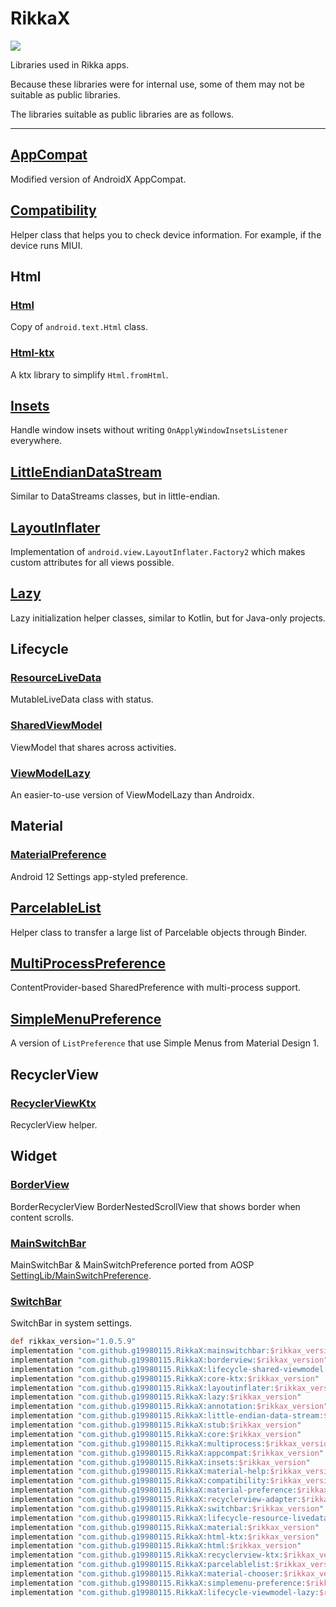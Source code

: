 # RikkaX 

[![](https://jitpack.io/v/g19980115/RikkaX.svg)](https://jitpack.io/#g19980115/RikkaX)

Libraries used in Rikka apps.

Because these libraries were for internal use, some of them may not be suitable as public libraries.

The libraries suitable as public libraries are as follows.

-------------------

## [AppCompat](./appcompat)

Modified version of AndroidX AppCompat.

## [Compatibility](./compatibility)

Helper class that helps you to check device information. For example, if the device runs MIUI.

## Html

### [Html](./html/html)

Copy of `android.text.Html` class.

### [Html-ktx](./html/html-ktx)

A ktx library to simplify `Html.fromHtml`.

## [Insets](./insets)

Handle window insets without writing `OnApplyWindowInsetsListener` everywhere.

## [LittleEndianDataStream](./io/little-endian-data-stream)

Similar to DataStreams classes, but in little-endian.

## [LayoutInflater](./layoutinflater)

Implementation of `android.view.LayoutInflater.Factory2` which makes custom attributes for all views possible.

## [Lazy](./lazy)

Lazy initialization helper classes, similar to Kotlin, but for Java-only projects.

## Lifecycle

### [ResourceLiveData](./lifecycle/lifecycle-resource-livedata)

MutableLiveData class with status.

### [SharedViewModel](./lifecycle/lifecycle-shared-viewmodel)

ViewModel that shares across activities.

### [ViewModelLazy](./lifecycle/lifecycle-viewmodel-lazy)

An easier-to-use version of ViewModelLazy than Androidx.

## Material

### [MaterialPreference](./material/material-preference)

Android 12 Settings app-styled preference.

## [ParcelableList](./parcelablelist)

Helper class to transfer a large list of Parcelable objects through Binder.

## [MultiProcessPreference](./preference/multiprocess)

ContentProvider-based SharedPreference with multi-process support.

## [SimpleMenuPreference](./preference/simplemenu-preference)

A version of `ListPreference` that use Simple Menus from Material Design 1.

## RecyclerView
### [RecyclerViewKtx](./recyclerview/recyclerview-ktx)

RecyclerView helper.

## Widget

### [BorderView](./widget/borderview)

BorderRecyclerView BorderNestedScrollView that shows border when content scrolls.

### [MainSwitchBar](./widget/mainswitchbar)

MainSwitchBar & MainSwitchPreference ported from AOSP [SettingLib/MainSwitchPreference](https://cs.android.com/android/platform/superproject/+/master:frameworks/base/packages/SettingsLib/MainSwitchPreference/).

### [SwitchBar](./widget/switchbar)

SwitchBar in system settings.

```gradle
def rikkax_version="1.0.5.9"
implementation "com.github.g19980115.RikkaX:mainswitchbar:$rikkax_version"
implementation "com.github.g19980115.RikkaX:borderview:$rikkax_version"
implementation "com.github.g19980115.RikkaX:lifecycle-shared-viewmodel:$rikkax_version"
implementation "com.github.g19980115.RikkaX:core-ktx:$rikkax_version"
implementation "com.github.g19980115.RikkaX:layoutinflater:$rikkax_version"
implementation "com.github.g19980115.RikkaX:lazy:$rikkax_version"
implementation "com.github.g19980115.RikkaX:annotation:$rikkax_version"
implementation "com.github.g19980115.RikkaX:little-endian-data-stream:$rikkax_version"
implementation "com.github.g19980115.RikkaX:stub:$rikkax_version"
implementation "com.github.g19980115.RikkaX:core:$rikkax_version"
implementation "com.github.g19980115.RikkaX:multiprocess:$rikkax_version"
implementation "com.github.g19980115.RikkaX:appcompat:$rikkax_version"
implementation "com.github.g19980115.RikkaX:insets:$rikkax_version"
implementation "com.github.g19980115.RikkaX:material-help:$rikkax_version"
implementation "com.github.g19980115.RikkaX:compatibility:$rikkax_version"
implementation "com.github.g19980115.RikkaX:material-preference:$rikkax_version"
implementation "com.github.g19980115.RikkaX:recyclerview-adapter:$rikkax_version"
implementation "com.github.g19980115.RikkaX:switchbar:$rikkax_version"
implementation "com.github.g19980115.RikkaX:lifecycle-resource-livedata:$rikkax_version"
implementation "com.github.g19980115.RikkaX:material:$rikkax_version"
implementation "com.github.g19980115.RikkaX:html-ktx:$rikkax_version"
implementation "com.github.g19980115.RikkaX:html:$rikkax_version"
implementation "com.github.g19980115.RikkaX:recyclerview-ktx:$rikkax_version"
implementation "com.github.g19980115.RikkaX:parcelablelist:$rikkax_version"
implementation "com.github.g19980115.RikkaX:material-chooser:$rikkax_version"
implementation "com.github.g19980115.RikkaX:simplemenu-preference:$rikkax_version"
implementation "com.github.g19980115.RikkaX:lifecycle-viewmodel-lazy:$rikkax_version"
```

